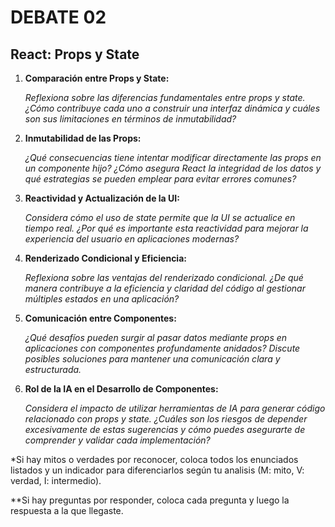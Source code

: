 # DEBATE 02
## React: Props y State

1. **Comparación entre Props y State:**
    
    _Reflexiona sobre las diferencias fundamentales entre props y state. ¿Cómo contribuye cada uno a construir una interfaz dinámica y cuáles son sus limitaciones en términos de inmutabilidad?_

2. **Inmutabilidad de las Props:**

    _¿Qué consecuencias tiene intentar modificar directamente las props en un componente hijo? ¿Cómo asegura React la integridad de los datos y qué estrategias se pueden emplear para evitar errores comunes?_

3. **Reactividad y Actualización de la UI:**

    _Considera cómo el uso de state permite que la UI se actualice en tiempo real. ¿Por qué es importante esta reactividad para mejorar la experiencia del usuario en aplicaciones modernas?_

4. **Renderizado Condicional y Eficiencia:**

    _Reflexiona sobre las ventajas del renderizado condicional. ¿De qué manera contribuye a la eficiencia y claridad del código al gestionar múltiples estados en una aplicación?_

5. **Comunicación entre Componentes:**

    _¿Qué desafíos pueden surgir al pasar datos mediante props en aplicaciones con componentes profundamente anidados? Discute posibles soluciones para mantener una comunicación clara y estructurada._

6. **Rol de la IA en el Desarrollo de Componentes:**

    _Considera el impacto de utilizar herramientas de IA para generar código relacionado con props y state. ¿Cuáles son los riesgos de depender excesivamente de estas sugerencias y cómo puedes asegurarte de comprender y validar cada implementación?_



*Si hay mitos o verdades por reconocer, coloca todos los enunciados listados y un indicador para diferenciarlos según tu analisis (M: mito, V: verdad, I: intermedio).

**Si hay preguntas por responder, coloca cada pregunta y luego la respuesta a la que llegaste.